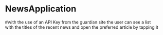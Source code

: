 # NewsApplication
#with the use of an API Key from the guardian site the user can see a list with the titles of the recent news and open the preferred article by tapping it
